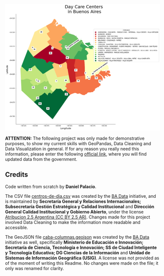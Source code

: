 <img src="https://github.com/palaciodaniel/day_care_centers_in_bs_as/blob/main/bsas_daycarecenters.png" width="950">

**ATTENTION:** The following project was only made for demonstrative purposes, to show my current skills with GeoPandas, Data Cleaning and Data Visualization in general. If for any reason you really need this information, please enter the following [official link](https://www.buenosaires.gob.ar/desarrollohumanoyhabitat/personasmayores/centrosdedia), where you will find updated data from the government.

## Credits

Code written from scratch by **Daniel Palacio**.

The CSV file [centros-de-dia.csv](https://data.buenosaires.gob.ar/dataset/centros-dia/archivo/juqdkmgo-431-resource) was created by the [BA Data](https://data.buenosaires.gob.ar/acerca/seccion/nosotros) initiative, and is maintained by **Secretaría General y Relaciones Internacionales; Subsecretaría Gestión Estratégica y Calidad Institucional** and **Dirección General Calidad Institucional y Gobierno Abierto**, under the license [Atribucion 2.5 Argentina (CC BY 2.5 AR)](https://creativecommons.org/licenses/by/2.5/ar/deed.es_AR). Changes made for this project involved Data Cleaning to make the information more readable and accessible.

The GeoJSON file [caba-columnas.geojson](https://data.buenosaires.gob.ar/dataset/comunas/archivo/b0b627ac-5b47-4574-89ac-6999b63598ee) was created by the [BA Data](https://data.buenosaires.gob.ar/acerca/seccion/nosotros) initiative as well, specifically **Ministerio de Educación e Innovación; Secretaría de Ciencia, Tecnología e Innovación; SS de Ciudad Inteligente y Tecnología Educativa; DG Ciencias de la Información** and **Unidad de Sistemas de Información Geográfica (USIG)**. A license was not provided as of the moment of writing this Readme. No changes were made on the file; it only was renamed for clarity.
